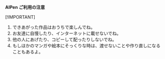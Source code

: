 **AIPen ご利用の注意**

[!IMPORTANT]
1. できあがった作品はおうちで楽しんでね。
1. お友達に自慢したり、インターネットに載せないでね。
1. 他の人にあげたり、コピーして配ったりしないでね。
1. もしほかのマンガや絵本にそっくりな時は、渡せないことや作り直しになることもあるよ。
